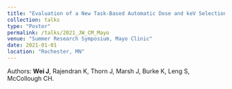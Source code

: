 ```yaml
---
title: "Evaluation of a New Task-Based Automatic Dose and keV Selection Tool for Virtual Monoenergetic Imaging Using a Whole-Body Photon-Counting Detector CT"
collection: talks
type: "Poster"
permalink: /talks/2021_JW_CM_Mayo
venue: "Summer Research Symposium, Mayo Clinic"
date: 2021-01-01
location: "Rochester, MN"
---
```


Authors: **Wei J**, Rajendran K, Thorn J, Marsh J, Burke K, Leng S, McCollough CH.

